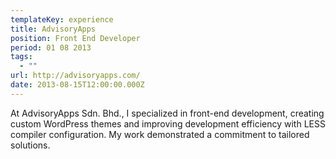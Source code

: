 ```yaml
---
templateKey: experience
title: AdvisoryApps
position: Front End Developer
period: 01 08 2013
tags:
  - ""
url: http://advisoryapps.com/
date: 2013-08-15T12:00:00.000Z
---
```

At AdvisoryApps Sdn. Bhd., I specialized in front-end development, creating custom WordPress themes and improving development efficiency with LESS compiler configuration. My work demonstrated a commitment to tailored solutions.